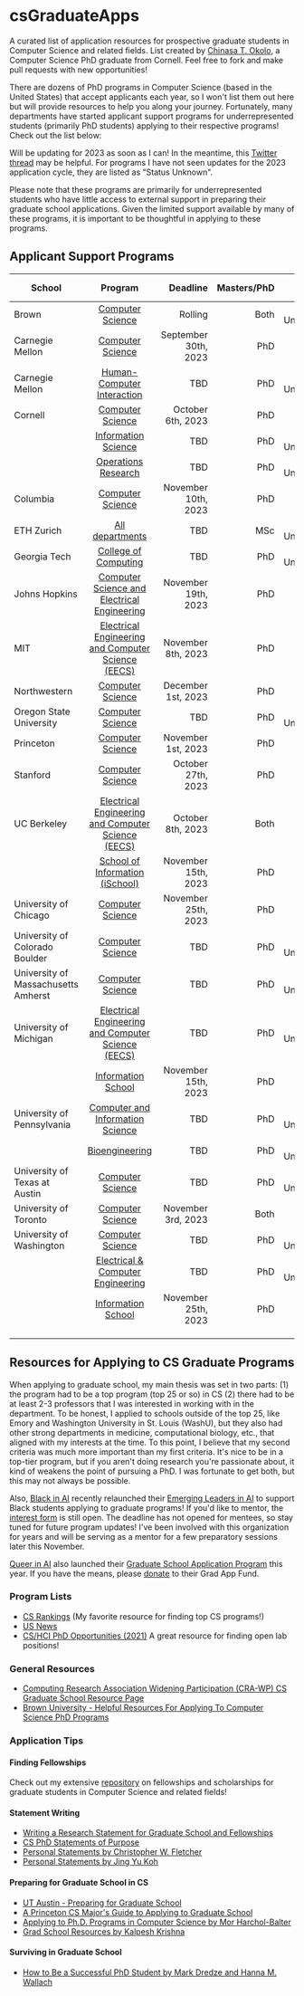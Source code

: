 # csGraduateApps
A curated list of application resources for prospective graduate students in Computer Science and related fields. List created by [Chinasa T. Okolo](http://www.chinasaokolo.com), a Computer Science PhD graduate from Cornell. Feel free to fork and make pull requests with new opportunities!

There are dozens of PhD programs in Computer Science (based in the United States) that accept applicants each year, so I won't list them out here but will provide resources to help you along your journey. Fortunately, many departments have started applicant support programs for underrepresented students (primarily PhD students) applying to their respective programs! Check out the list below:

Will be updating for 2023 as soon as I can! In the meantime, this [Twitter thread](https://x.com/andrewkuznet/status/1710330311643398613?s=20) may be helpful. For programs I have not seen updates for the 2023 application cycle, they are listed as "Status Unknown".

Please note that these programs are primarily for underrepresented students who have little access to external support in preparing their graduate school applications. Given the limited support available by many of these programs, it is important to be thoughtful in applying to these programs.

## Applicant Support Programs 
| School        | Program       | Deadline     | Masters/PhD  | Other details |
| ------------- |:-------------:| ------------:| ------------:| ------------:|
| Brown | [Computer Science](https://docs.google.com/forms/d/e/1FAIpQLScdG8AjMHfKAYmG8BqRBek6QffvZGUOTl9vgHnlClAUPZuOQw/viewform) | Rolling | Both | Status Unknown | 
| Carnegie Mellon | [Computer Science](https://www.cs.cmu.edu/academics/phd/application-support) | September 30th, 2023 | PhD |              | 
| Carnegie Mellon | [Human-Computer Interaction](https://docs.google.com/forms/d/e/1FAIpQLSeBMe-7vZ0cyofdJWmXkNMvNxx8J9uJp5FHhe0uK_OEZq0I1A/viewform) | TBD | PhD |  Status Unknown  | 
| Cornell | [Computer Science](https://www.cs.cornell.edu/phd/admissions) | October 6th, 2023  | PhD |              |
|         | [Information Science](https://docs.google.com/forms/d/e/1FAIpQLSd4Rrsa7QYKS7V8B283gC0mpqqBALRSnCbIzr3SV9uLZHXqxw/viewform) | TBD | PhD | Status Unknown |
|         | [Operations Research](https://forms.gle/FEBgiRyAqhPhEcGr9) | TBD | PhD | Status Unknown |
| Columbia | [Computer Science](https://www.cs.columbia.edu/cscu-phd-par-program/) | November 10th, 2023 | PhD |  |
| ETH Zurich | [All departments](https://www.ethzpaap.com/) | TBD | MSc |  Status Unknown  |
| Georgia Tech | [College of Computing](https://forms.office.com/pages/responsepage.aspx?id=u5ghSHuuJUuLem1_Mvqgg9xAot3THqRBplHR_fgRBB9UOTRaQ0hWNTVCNjlGTzE2TTIxTlZCTE5YWi4u) | TBD | PhD | Status Unknown |
| Johns Hopkins | [Computer Science and Electrical Engineering](https://www.clsp.jhu.edu/apply-for-phd/) | November 19th, 2023 | PhD |              |
| MIT | [Electrical Engineering and Computer Science (EECS)](https://eecs-gaap.mit.edu/) | November 8th, 2023 | PhD |              |
| Northwestern | [Computer Science](https://www.mccormick.northwestern.edu/computer-science/academics/graduate/admissions/#deadlines) | December 1st, 2023 | PhD |  |
| Oregon State University | [Computer Science](https://www.aigsa.club/) | TBD | PhD |     Status Unknown         |
| Princeton | [Computer Science](https://www.cs.princeton.edu/grad/admissions-requirements) | November 1st, 2023 | PhD |  |
| Stanford | [Computer Science](https://www.cs.stanford.edu/admissions-student-resources) | October 27th, 2023 | PhD |              |
| UC Berkeley | [Electrical Engineering and Computer Science (EECS)](https://sites.google.com/berkeley.edu/eaaa/home) | October 8th, 2023 | Both |               |
|  | [School of Information (iSchool)](https://www.ischool.berkeley.edu/programs/phd/apply/faq#feedback) | November 15th, 2023 | PhD |  | 
| University of Chicago | [Computer Science](https://cs.uchicago.edu/academics/admission/?phd) | November 25th, 2023 | PhD |              |
| University of Colorado Boulder | [Computer Science](https://www.colorado.edu/cs/admissions/graduate-admissions) | TBD | PhD |   Status Unknown  |
| University of Massachusetts Amherst | [Computer Science](https://paspumasscs.github.io) | TBD | PhD | Status Unknown |
| University of Michigan | [Electrical Engineering and Computer Science (EECS)](https://docs.google.com/forms/d/e/1FAIpQLSfgppaIsr1eMjVtqLuX1lFpmoYTAIBOsDj8reDfgEs8OPCrlg/viewform) | TBD | PhD | Status Unknown |
|         | [Information School](https://docs.google.com/forms/d/e/1FAIpQLScNeA4kUsDwdwFCrAldBOm9kd8CrD8hIc8bmTPsnCTWqZET5g/closedform) | November 15th, 2023 | PhD | |
| University of Pennsylvania | [Computer and Information Science](https://docs.google.com/forms/d/1ds010dwWkV6ZFwUhhrB1-NWFZfHAOFV7ZcytIZ6JDew) | TBD | PhD | Status Unknown |
|         | [Bioengineering](https://docs.google.com/forms/d/e/1FAIpQLSdsr2p5e9RldmUe5qpEpSpRThKFEhII0KSPtZ3hvFEVmdCaPg/viewform) | TBD | PhD |    Status Unknown          |
| University of Texas at Austin | [Computer Science](https://www.cs.utexas.edu/graduate-program/prospective-students/applicationmentorship) | TBD | PhD | Status Unknown |
| University of Toronto | [Computer Science](https://sites.google.com/view/torontogaap) | November 3rd, 2023 | Both |  |
| University of Washington | [Computer Science](https://www.cs.washington.edu/academics/phd/admissions/pams) | TBD | PhD |  Status Unknown  |
|         | [Electrical & Computer Engineering](https://docs.google.com/forms/d/e/1FAIpQLSd4Rrsa7QYKS7V8B283gC0mpqqBALRSnCbIzr3SV9uLZHXqxw/viewform) | TBD | PhD | Status Unknown |
|         | [Information School](https://docs.google.com/forms/d/e/1FAIpQLScarQbhibcskwkPcxDmkxa46ltvHRmYFF6Ap1pGGhjbp7CtrA/viewform) | November 25th, 2023 | PhD |  |
|               |               |              |              |              |
|               |               |              |              |              |
|               |               |              |              |              |




## Resources for Applying to CS Graduate Programs
When applying to graduate school, my main thesis was set in two parts: (1) the program had to be a top program (top 25 or so) in CS (2) there had to be at least 2-3 professors that I was interested in working with in the department. To be honest, I applied to schools outside of the top 25, like Emory and Washington University in St. Louis (WashU), but they also had other strong departments in medicine, computational biology, etc., that aligned with my interests at the time. To this point, I believe that my second criteria was much more important than my first criteria. It's nice to be in a top-tier program, but if you aren't doing research you're passionate about, it kind of weakens the point of pursuing a PhD. I was fortunate to get both, but this may not always be possible.

Also, [Black in AI](https://blackinai2020.vercel.app/) recently relaunched their [ Emerging Leaders in AI](https://blackinai.github.io/post/academic_programs/) to support Black students applying to graduate programs! If you'd like to mentor, the [interest form](https://docs.google.com/forms/d/e/1FAIpQLScbTkbxzuep4PdGhvZmxZCTktP8l90OqVR7Ma25WjJVWOHtWQ/viewform) is still open. The deadline has not opened for mentees, so stay tuned for future program updates! I've been involved with this organization for years and will be serving as a mentor for a few preparatory sessions later this November.

[Queer in AI](https://www.queerinai.com) also launched their [Graduate School Application Program](https://www.queerinai.com/grad-app-aid) this year. If you have the means, please [donate](https://www.paypal.com/donate/?hosted_button_id=5S54QTPH8WCAG) to their Grad App Fund.

### Program Lists
* [CS Rankings](http://csrankings.org/#/index?all) (My favorite resource for finding top CS programs!)
* [US News](https://www.usnews.com/best-graduate-schools/top-science-schools/computer-science-rankings) 
* [CS/HCI PhD Opportunities (2021)](http://www.andrewkuz.net/hci-opportunities-2021.html) A great resource for finding open lab positions!

### General Resources 
* [Computing Research Association Widening Participation (CRA-WP) CS Graduate School Resource Page](https://cra.org/cra-wp/resourcelibrary/?fwp_audience=undergrad-students&fwp_goal=graduate-school) 
* [Brown University - Helpful Resources For Applying To Computer Science PhD Programs](https://cs.brown.edu/degrees/doctoral/applications/helpful-resources-applying-computer-science-phd-programs/)

### Application Tips

#### Finding Fellowships
Check out my extensive [repository](https://github.com/chinasaokolo/csGraduateFellowships) on fellowships and scholarships for graduate students in Computer Science and related fields!

#### Statement Writing
* [Writing a Research Statement for Graduate School and Fellowships](https://h2r.cs.brown.edu/writing-a-research-statement-for-graduate-school-and-fellowships/)
* [CS PhD Statements of Purpose](https://cs-sop.org)
* [Personal Statements by Christopher W. Fletcher](http://cwfletcher.net/Pages/SoP.php)
* [Personal Statements by Jing Yu Koh](https://jykoh.com/jykoh_sop.pdf)


#### Preparing for Graduate School in CS
* [UT Austin - Preparing for Graduate School](https://www.cs.utexas.edu/undergraduate-program/academics/advising/preparing-graduate-school)
* [A Princeton CS Major's Guide to Applying to Graduate School](https://www.cs.princeton.edu/academics/ugradpgm/gsg)
* [Applying to Ph.D. Programs in Computer Science by Mor Harchol-Balter](https://www.cs.cmu.edu/~harchol/gradschooltalk.pdf)
* [Grad School Resources by Kalpesh Krishna](https://martiansideofthemoon.github.io/2018/05/29/grad-resources.html)

#### Surviving in Graduate School
* [How to Be a Successful PhD Student by Mark Dredze and Hanna M. Wallach](http://www.cs.jhu.edu/~mdredze/publications/HowtoBeaSuccessfulPhDStudent.pdf)



